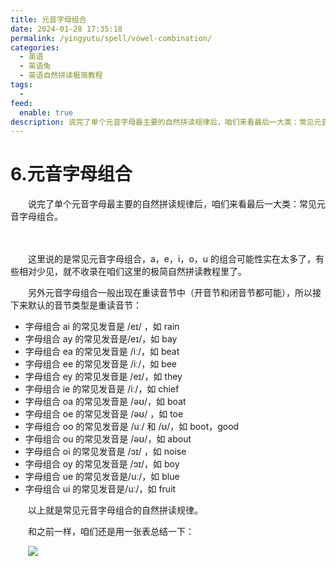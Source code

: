 ```yaml
---
title: 元音字母组合
date: 2024-01-28 17:35:18
permalink: /yingyutu/spell/vowel-combination/
categories:
  - 英语
  - 英语兔
  - 英语自然拼读极简教程
tags:
  - 
feed:
  enable: true
description: 说完了单个元音字母最主要的自然拼读规律后，咱们来看最后一大类：常见元音字母组合。
---
```

# 6.元音字母组合

　　说完了单个元音字母最主要的自然拼读规律后，咱们来看最后一大类：常见元音字母组合。

<!-- more -->
　　‍

　　这里说的是常见元音字母组合，a，e，i，o，u 的组合可能性实在太多了，有些相对少见，就不收录在咱们这里的极简自然拼读教程里了。

　　另外元音字母组合一般出现在重读音节中（开音节和闭音节都可能），所以接下来默认的音节类型是重读音节：

* 字母组合 ai 的常见发音是 /eɪ/ ，如 rain 
* 字母组合 ay 的常见发音是/eɪ/，如 bay
* 字母组合 ea 的常见发音是 /iː/，如 beat
* 字母组合 ee 的常见发音是 /iː/，如 bee
* 字母组合 ey 的常见发音是 /eɪ/，如 they
* 字母组合 ie 的常见发音是 /iː/，如 chief
* 字母组合 oa 的常见发音是 /əʊ/，如 boat
* 字母组合 oe 的常见发音是 /əʊ/ ，如 toe
* 字母组合 oo 的常见发音是 /uː/ 和 /ʊ/，如 boot，good
* 字母组合 ou 的常见发音是 /əʊ/，如 about
* 字母组合 oi 的常见发音是 /ɔɪ/ ，如 noise
* 字母组合 oy 的常见发音是 /ɔɪ/，如 boy
* 字母组合 ue 的常见发音是/uː/，如 blue
* 字母组合 ui 的常见发音是/uː/，如 fruit

　　以上就是常见元音字母组合的自然拼读规律。

　　和之前一样，咱们还是用一张表总结一下：

　　​![](https://image.peterjxl.com/blog/image-20240123162923-1umm2cu.png)​
